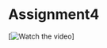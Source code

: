 # Assignment4
 
[![Watch the video](https://drive.google.com/file/d/1QVR9Mq-pBNYX-HB3jaTTQ9kIQ4y9De7R/view?usp=share_link)]